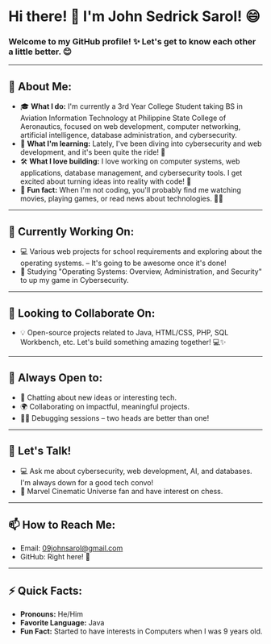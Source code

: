 # Hi there! 👋 I'm John Sedrick Sarol! 😄

### Welcome to my GitHub profile! ✨ Let's get to know each other a little better. 😊

---

## 🌟 About Me:
- 🎓 **What I do:** I'm currently a 3rd Year College Student taking BS in Aviation Information Technology at Philippine State College of Aeronautics, focused on web development, computer networking, artificial intelligence, database administration, and cybersecurity.
- 🌱 **What I'm learning:** Lately, I've been diving into cybersecurity and web development, and it's been quite the ride! 🚀
- 🛠 **What I love building:** I love working on computer systems, web applications, database management, and cybersecurity tools. I get excited about turning ideas into reality with code! 🔧
- 🎨 **Fun fact:** When I'm not coding, you'll probably find me watching movies, playing games, or read news about technologies. 🎸🎨

---

## 🔭 Currently Working On:
- 💻 Various web projects for school requirements and exploring about the operating systems. – It's going to be awesome once it's done!
- 📖 Studying "Operating Systems: Overview, Administration, and Security" to up my game in Cybersecurity.

---

## 👯 Looking to Collaborate On:
- 💡 Open-source projects related to Java, HTML/CSS, PHP, SQL Workbench, etc. Let's build something amazing together! 💻✨

---

## 🤔 Always Open to:
- 🍃 Chatting about new ideas or interesting tech.
- 🌍 Collaborating on impactful, meaningful projects.
- 🧑‍💻 Debugging sessions – two heads are better than one!

---

## 💬 Let's Talk!
- 💻 Ask me about cybersecurity, web development, AI, and databases. I'm always down for a good tech convo!
- 📝 Marvel Cinematic Universe fan and have interest on chess.

---

## 📫 How to Reach Me:
- Email: 09johnsarol@gmail.com
- GitHub: Right here! 🙌

---

## ⚡ Quick Facts:
- **Pronouns:** He/Him
- **Favorite Language:** Java
- **Fun Fact:** Started to have interests in Computers when I was 9 years old.
